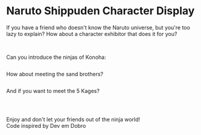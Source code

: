 <p align="center">
  <img src="https://github.com/kleydson-beckman/characters-view/assets/52242976/8ebc3d92-bc8b-47d5-a521-87e930f9851e" alt="">
</p>

# Naruto Shippuden Character Display

<p>If you have a friend who doesn't know the Naruto universe, but you're too lazy to explain? How about a character exhibitor that does it for you?</p>
<br/>
<p>Can you introduce the ninjas of Konoha:</p>
<p align="center" width="50%">
  <img src="https://github.com/kleydson-beckman/characters-view/assets/52242976/3e6e08fa-73bd-41f4-98ef-6e7cdb1518df" alt="">
</p>
<p>How about meeting the sand brothers?</p>
<p align="center" width="50%">
  <img src="https://github.com/kleydson-beckman/characters-view/assets/52242976/815bacf2-cac5-4f17-8fb8-84f22b8261a4" alt="">
</p>
<p>And if you want to meet the 5 Kages?</p>
<p align="center" width="50%">
  <img src="https://github.com/kleydson-beckman/characters-view/assets/52242976/15245c46-3376-4cf0-adde-6320c20091d0" alt="">
</p>
<br/>
<p>Enjoy and don't let your friends out of the ninja world!
<br/>
Code inspired by Dev em Dobro</p>
